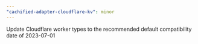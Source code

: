 ```yaml
---
"cachified-adapter-cloudflare-kv": minor
---
```


Update Cloudflare worker types to the recommended default compatibility date of 2023-07-01
